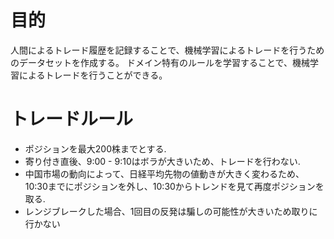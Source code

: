 # 目的
人間によるトレード履歴を記録することで、機械学習によるトレードを行うためのデータセットを作成する。
ドメイン特有のルールを学習することで、機械学習によるトレードを行うことができる。


# トレードルール

* ポジションを最大200株までとする.
* 寄り付き直後、9:00 - 9:10はボラが大きいため、トレードを行わない.
* 中国市場の動向によって、日経平均先物の値動きが大きく変わるため、10:30までにポジションを外し、10:30からトレンドを見て再度ポジションを取る.
* レンジブレークした場合、1回目の反発は騙しの可能性が大きいため取りに行かない